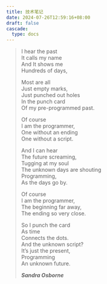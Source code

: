 ```yaml
---
title: 技术笔记
date: 2024-07-26T12:59:16+08:00
draft: false
cascade:
  type: docs
---
```


> I hear the past  
>  It calls my name  
>  And It shows me  
>  Hundreds of days,
>
> Most are all  
>  Just empty marks,  
>  Just punched out holes  
>  In the punch card  
>  Of my pre-programmed past.
>
> Of course  
>  I am the programmer,  
>  One without an ending  
>  One without a script.
>
> And I can hear  
>  The future screaming,  
>  Tugging at my soul  
>  The unknown days are shouting  
>  Programming,  
>  As the days go by.
>
> Of course  
>  I am the programmer,  
>  The beginning far away,  
>  The ending so very close.
>
> So I punch the card  
>  As time  
>  Connects the dots.  
>  And the unknown script?  
>  It’s just the present,  
>  Programming  
>  An unknown future.
>
> **_Sandra Osborne_**
